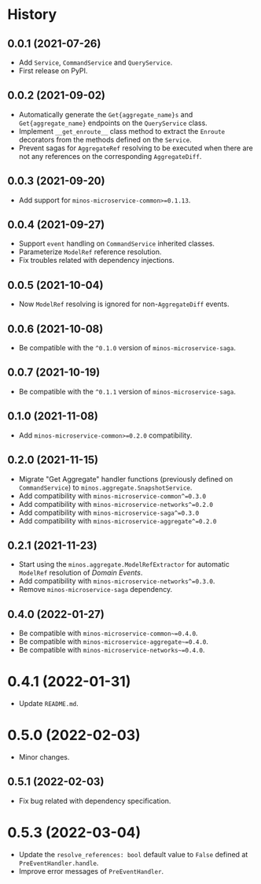 # History

## 0.0.1 (2021-07-26)

* Add `Service`, `CommandService` and `QueryService`.
* First release on PyPI.

## 0.0.2 (2021-09-02)

* Automatically generate the `Get{aggregate_name}s` and `Get{aggregate_name}` endpoints on the `QueryService` class.
* Implement `__get_enroute__` class method to extract the `Enroute` decorators from the methods defined on the `Service`.
* Prevent sagas for `AggregateRef` resolving to be executed when there are not any references on the corresponding `AggregateDiff`.

## 0.0.3 (2021-09-20)

* Add support for `minos-microservice-common>=0.1.13`.

## 0.0.4 (2021-09-27)

* Support `event` handling on `CommandService` inherited classes.
* Parameterize `ModelRef` reference resolution.
* Fix troubles related with dependency injections.

## 0.0.5 (2021-10-04)

* Now `ModelRef` resolving is ignored for non-`AggregateDiff` events.

## 0.0.6 (2021-10-08)

* Be compatible with the `^0.1.0` version of `minos-microservice-saga`.

## 0.0.7 (2021-10-19)

* Be compatible with the `^0.1.1` version of `minos-microservice-saga`.

## 0.1.0 (2021-11-08)

* Add `minos-microservice-common>=0.2.0` compatibility.

## 0.2.0 (2021-11-15)

* Migrate "Get Aggregate" handler functions (previously defined on `CommandService`) to `minos.aggregate.SnapshotService`.
* Add compatibility with `minos-microservice-common^=0.3.0`
* Add compatibility with `minos-microservice-networks^=0.2.0`
* Add compatibility with `minos-microservice-saga^=0.3.0`
* Add compatibility with `minos-microservice-aggregate^=0.2.0`

## 0.2.1 (2021-11-23)

* Start using the `minos.aggregate.ModelRefExtractor` for automatic `ModelRef` resolution of *Domain Events*.
* Add compatibility with `minos-microservice-networks^=0.3.0`.
* Remove `minos-microservice-saga` dependency.

## 0.4.0 (2022-01-27)

* Be compatible with `minos-microservice-common~=0.4.0`.
* Be compatible with `minos-microservice-aggregate~=0.4.0`.
* Be compatible with `minos-microservice-networks~=0.4.0`.

# 0.4.1 (2022-01-31)

* Update `README.md`.

# 0.5.0 (2022-02-03)

* Minor changes.

## 0.5.1 (2022-02-03)

* Fix bug related with dependency specification.

# 0.5.3 (2022-03-04)

* Update the `resolve_references: bool` default value to `False` defined at `PreEventHandler.handle`.
* Improve error messages of  `PreEventHandler`.